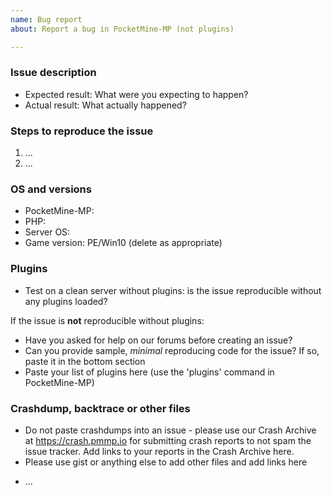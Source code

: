 ```yaml
---
name: Bug report
about: Report a bug in PocketMine-MP (not plugins)

---
```


### Issue description
<!---
THIS ISSUE TRACKER IS FOR BUG REPORTING, NOT FOR HELP & SUPPORT. If you need help, use the links below.
- http://pmmp.readthedocs.io/en/rtfd/ - Documentation
- https://forums.pmmp.io - PMMP Forums

PLEASE DO NOT REPORT ATTACK VECTORS ON THIS ISSUE TRACKER.
Send an email to team@pmmp.io if you have a vulnerability to report.

Any issues requesting updates to new versions of MCPE will be treated as spam.

Missing gameplay features are to be expected.
Please do not create issues for missing/un-implemented gameplay features - they will be closed.
-->

<!--- Write a short description about the issue -->

<!--- If you are reporting a regression or unexpected behaviour, please include the below information: -->
- Expected result: What were you expecting to happen?
- Actual result: What actually happened?

### Steps to reproduce the issue
<!--- help us find the problem by adding steps to reproduce the issue -->
1. ...
2. ...

### OS and versions
<!--- use the 'version' command in PocketMine-MP

NOTE: LATEST is not a valid version. PocketMine-MP version should include Jenkins build number and/or git commit hash.

NO support whatsoever will be provided for third-party modified variants of PocketMine-MP. Issues relating to third-party modifications will be closed as spam.
-->
* PocketMine-MP: <!-- LATEST IS NOT A VALID VERSION -->
* PHP:
* Server OS:
* Game version: PE/Win10 (delete as appropriate)

### Plugins
- Test on a clean server without plugins: is the issue reproducible without any plugins loaded?

If the issue is **not** reproducible without plugins:
- Have you asked for help on our forums before creating an issue?
- Can you provide sample, *minimal* reproducing code for the issue? If so, paste it in the bottom section
- Paste your list of plugins here (use the 'plugins' command in PocketMine-MP)

### Crashdump, backtrace or other files
- Do not paste crashdumps into an issue - please use our Crash Archive at https://crash.pmmp.io for submitting crash reports to not spam the issue tracker. Add links to your reports in the Crash Archive here.
- Please use gist or anything else to add other files and add links here

* ...
